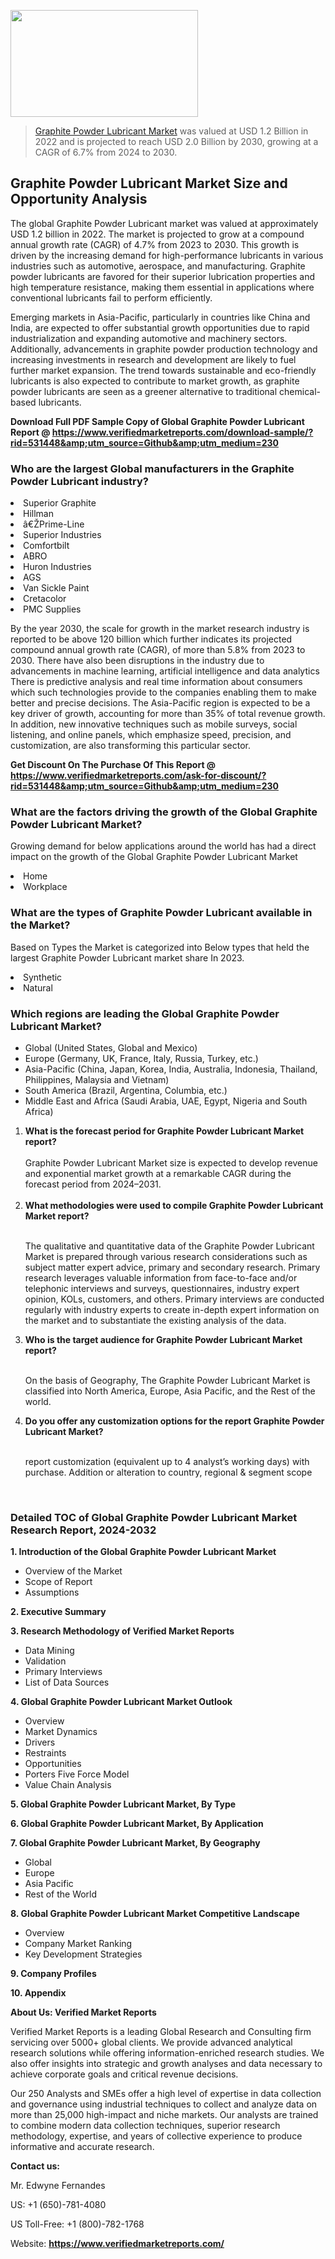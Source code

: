 <img src="https://ffe5etoiles.com/wp-content/uploads/2024/12/MST1-300x171.png" alt="" width="300" height="171" class="alignnone size-medium wp-image-20088" /><blockquote><p><p><a href="https://www.verifiedmarketreports.com/download-sample/?rid=531448&utm_source=Github&utm_medium=230" target="_blank">Graphite Powder Lubricant Market</a> was valued at USD 1.2 Billion in 2022 and is projected to reach USD 2.0 Billion by 2030, growing at a CAGR of 6.7% from 2024 to 2030.</p></blockquote><p><h2>Graphite Powder Lubricant Market Size and Opportunity Analysis</h2><p>The global Graphite Powder Lubricant market was valued at approximately USD 1.2 billion in 2022. The market is projected to grow at a compound annual growth rate (CAGR) of 4.7% from 2023 to 2030. This growth is driven by the increasing demand for high-performance lubricants in various industries such as automotive, aerospace, and manufacturing. Graphite powder lubricants are favored for their superior lubrication properties and high temperature resistance, making them essential in applications where conventional lubricants fail to perform efficiently.</p><p>Emerging markets in Asia-Pacific, particularly in countries like China and India, are expected to offer substantial growth opportunities due to rapid industrialization and expanding automotive and machinery sectors. Additionally, advancements in graphite powder production technology and increasing investments in research and development are likely to fuel further market expansion. The trend towards sustainable and eco-friendly lubricants is also expected to contribute to market growth, as graphite powder lubricants are seen as a greener alternative to traditional chemical-based lubricants.</p></p><p class=""><strong>Download Full PDF Sample Copy of Global Graphite Powder Lubricant Report @ <a href="https://www.verifiedmarketreports.com/download-sample/?rid=531448&amp;utm_source=Github&amp;utm_medium=230" target="_blank">https://www.verifiedmarketreports.com/download-sample/?rid=531448&amp;utm_source=Github&amp;utm_medium=230</a></strong></p><h3 id="" class="">Who are the largest Global manufacturers in the Graphite Powder Lubricant industry?</h3><p><li>Superior Graphite</li><li> Hillman</li><li> â€ŽPrime-Line</li><li> Superior Industries</li><li> Comfortbilt</li><li> ABRO</li><li> Huron Industries</li><li> AGS</li><li> Van Sickle Paint</li><li> Cretacolor</li><li> PMC Supplies</li></p><div class=""><div class="" dir="" data-message-author-role="" data-message-id="" data-message-model-slug=""><div class=""><div class=""><div class=""><div class="" dir="" data-message-author-role="" data-message-id="" data-message-model-slug=""><div class=""><div class=""><p>By the year 2030, the scale for growth in the market research industry is reported to be above 120 billion which further indicates its projected compound annual growth rate (CAGR), of more than 5.8% from 2023 to 2030. There have also been disruptions in the industry due to advancements in machine learning, artificial intelligence and data analytics There is predictive analysis and real time information about consumers which such technologies provide to the companies enabling them to make better and precise decisions. The Asia-Pacific region is expected to be a key driver of growth, accounting for more than 35% of total revenue growth. In addition, new innovative techniques such as mobile surveys, social listening, and online panels, which emphasize speed, precision, and customization, are also transforming this particular sector.</p><p><strong>Get Discount On The Purchase Of This Report @&nbsp; <a href="https://www.verifiedmarketreports.com/ask-for-discount/?rid=531448&amp;utm_source=Github&amp;utm_medium=230" target="_blank">https://www.verifiedmarketreports.com/ask-for-discount/?rid=531448&amp;utm_source=Github&amp;utm_medium=230</a></strong></p></div></div></div></div></div></div></div></div><h3 id="" class="">What are the factors driving the growth of the Global Graphite Powder Lubricant Market?</h3><p id="" class="">Growing demand for below applications around the world has had a direct impact on the growth of the Global Graphite Powder Lubricant Market</p><p id="" class=""><li>Home</li><li> Workplace</li></p><h3 id="" class="">What are the types of Graphite Powder Lubricant available in the Market?</h3><p id="" class="">Based on Types the Market is categorized into Below types that held the largest Graphite Powder Lubricant market share In 2023.</p><p id="" class=""><li>Synthetic</li><li> Natural</li></p><h3 id="" class="">Which regions are leading the Global Graphite Powder Lubricant Market?</h3><ul><li>Global (United States, Global and Mexico)</li><li>Europe (Germany, UK, France, Italy, Russia, Turkey, etc.)</li><li>Asia-Pacific (China, Japan, Korea, India, Australia, Indonesia, Thailand, Philippines, Malaysia and Vietnam)</li><li>South America (Brazil, Argentina, Columbia, etc.)</li><li>Middle East and Africa (Saudi Arabia, UAE, Egypt, Nigeria and South Africa)</li></ul><p><ol><li><strong>What is the forecast period for Graphite Powder Lubricant Market report?<br /></strong><br /><span data-sheets-root="1" data-sheets-value="{&quot;1&quot;:2,&quot;2&quot;:&quot;XXXX size is expected to develop revenue and exponential market growth at a remarkable CAGR during the forecast period from 2024&ndash;2030.&quot;}" data-sheets-userformat="{&quot;2&quot;:12674,&quot;4&quot;:{&quot;1&quot;:2,&quot;2&quot;:16776960},&quot;10&quot;:2,&quot;11&quot;:0,&quot;15&quot;:&quot;Arial&quot;,&quot;16&quot;:12}">Graphite Powder Lubricant Market size is expected to develop revenue and exponential market growth at a remarkable CAGR during the forecast period from 2024&ndash;2031.</span><br /><br /></li><li><strong>What methodologies were used to compile Graphite Powder Lubricant Market report?<br /><br /></strong><p>The qualitative and quantitative data of the&nbsp;Graphite Powder Lubricant Market is prepared through various research considerations such as subject matter expert advice, primary and secondary research. Primary research leverages valuable information from face-to-face and/or telephonic interviews and surveys, questionnaires, industry expert opinion, KOLs, customers, and others. Primary interviews are conducted regularly with industry experts to create in-depth expert information on the market and to substantiate the existing analysis of the data.&nbsp;</p></li><li><strong>Who is the target audience for Graphite Powder Lubricant Market report?<br /><br /></strong><p>On the basis of Geography, The&nbsp;Graphite Powder Lubricant Market is classified into North America, Europe, Asia Pacific, and the Rest of the world.</p></li><li><strong>Do you offer any customization options for the report Graphite Powder Lubricant Market?<br /><br /></strong><p>report customization (equivalent up to 4 analyst&rsquo;s working days) with purchase. Addition or alteration to country, regional &amp; segment scope</p><p>&nbsp;</p></li></ol></p><h3 id="" class="">Detailed TOC of Global Graphite Powder Lubricant Market Research Report, 2024-2032</h3><p id="" class=""><strong>1. Introduction of the Global Graphite Powder Lubricant Market</strong></p><ul><li>Overview of the Market</li><li>Scope of Report</li><li>Assumptions</li></ul><p id="" class=""><strong>2. Executive Summary</strong></p><p id="" class=""><strong>3. Research Methodology of&nbsp;Verified Market Reports</strong></p><ul><li>Data Mining</li><li>Validation</li><li>Primary Interviews</li><li>List of Data Sources</li></ul><p id="" class=""><strong>4. Global Graphite Powder Lubricant Market Outlook</strong></p><ul><li>Overview</li><li>Market Dynamics</li><li>Drivers</li><li>Restraints</li><li>Opportunities</li><li>Porters Five Force Model</li><li>Value Chain Analysis</li></ul><p id="" class=""><strong>5. Global Graphite Powder Lubricant Market, By&nbsp;Type</strong></p><p id="" class=""><strong>6. Global Graphite Powder Lubricant Market, By Application</strong></p><p id="" class=""><strong>7. Global Graphite Powder Lubricant Market, By Geography</strong></p><ul><li>Global</li><li>Europe</li><li>Asia Pacific</li><li>Rest of the World</li></ul><p id="" class=""><strong>8. Global Graphite Powder Lubricant Market Competitive Landscape</strong></p><ul><li>Overview</li><li>Company Market Ranking</li><li>Key Development Strategies</li></ul><p id="" class=""><strong>9. Company Profiles</strong></p><p id="" class=""><strong>10. Appendix</strong></p><p id="" class=""><strong>About Us: Verified Market Reports</strong></p><p id="" class="">Verified Market Reports is a leading Global Research and Consulting firm servicing over 5000+ global clients. We provide advanced analytical research solutions while offering information-enriched research studies. We also offer insights into strategic and growth analyses and data necessary to achieve corporate goals and critical revenue decisions.</p><p id="" class="">Our 250 Analysts and SMEs offer a high level of expertise in data collection and governance using industrial techniques to collect and analyze data on more than 25,000 high-impact and niche markets. Our analysts are trained to combine modern data collection techniques, superior research methodology, expertise, and years of collective experience to produce informative and accurate research.</p><p id="" class=""><strong>Contact us:</strong></p><p id="" class="">Mr. Edwyne Fernandes</p><p id="" class="">US: +1 (650)-781-4080</p><p id="" class="">US Toll-Free: +1 (800)-782-1768</p><p id="" class="">Website: <a target="" data-test-app-aware-link=""><strong>https://www.verifiedmarketreports.com/</strong></a></p>
